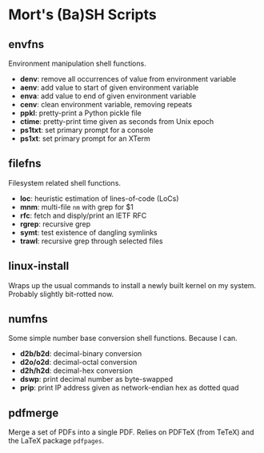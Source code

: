 Mort's (Ba)SH Scripts
=====================


envfns
------

Environment manipulation shell functions.

* **denv**: remove all occurrences of value from environment variable
* **aenv**: add value to start of given environment variable
* **enva**: add value to end of given environment variable
* **cenv**: clean environment variable, removing repeats
* **ppkl**: pretty-print a Python pickle file
* **ctime**: pretty-print time given as seconds from Unix epoch
* **ps1txt**: set primary prompt for a console
* **ps1xt**: set primary prompt for an XTerm


filefns
-------

Filesystem related shell functions.

* **loc**: heuristic estimation of lines-of-code (LoCs)
* **mnm**: multi-file `nm` with grep for $1
* **rfc**: fetch and disply/print an IETF RFC
* **rgrep**: recursive grep
* **symt**: test existence of dangling symlinks
* **trawl**: recursive grep through selected files


linux-install
-------------

Wraps up the usual commands to install a newly built kernel on my
system.  Probably slightly bit-rotted now.


numfns
------

Some simple number base conversion shell functions.  Because I can.

* **d2b/b2d**: decimal-binary conversion
* **d2o/o2d**: decimal-octal conversion
* **d2h/h2d**: decimal-hex conversion
* **dswp**: print decimal number as byte-swapped
* **prip**: print IP address given as network-endian hex as dotted quad


pdfmerge
--------

Merge a set of PDFs into a single PDF.  Relies on PDFTeX (from TeTeX)
and the LaTeX package `pdfpages`.
